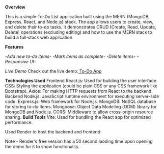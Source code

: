 **Overview**

This is a simple To-Do List application built using the MERN (MongoDB, Express, React, and Node.js) stack. The app allows users to create, view, and delete their to-do tasks. It demonstrates CRUD (Create, Read, Update, Delete) operations (excluding editing) and how to use the MERN stack to build a full-stack web application.

**Features**

*-Add new to-do items*-
*-Mark items as complete*-
*-Delete items*-
*-Responsive UI*-

*Live Demo*
Check out the live demo:[ To-Do App](https://todo-frontend-dnxi.onrender.com/)

**Technologies Used**
Frontend
React.js: Used for building the user interface.
CSS: Styling the application (could be plain CSS or any CSS framework like Bootstrap).
Axios: For making HTTP requests from React to the backend.
Backend
Node.js: JavaScript runtime environment for executing server-side code.
Express.js: Web framework for Node.js.
MongoDB: NoSQL database for storing to-do items.
Mongoose: Object Data Modeling (ODM) library for MongoDB and Node.js.
CORS: Middleware to allow cross-origin resource sharing.
**Build Tools**
Vite: Used for bundling the React app for optimized performance.

Used Render to host the backend and frontend:

Note - Render's free version has a 50 second laoding time upon opening the demo for it to show functionality.
